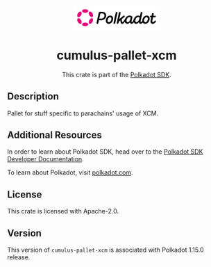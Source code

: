 <div align="center">

<img src="https://raw.githubusercontent.com/paritytech/polkadot-sdk/master/docs/images/Polkadot_Logo_Horizontal_Pink_BlackOnWhite.png" alt="Polkadot logo" width="200">

# cumulus-pallet-xcm

This crate is part of the [Polkadot SDK](https://github.com/paritytech/polkadot-sdk/).

</div>

## Description

Pallet for stuff specific to parachains' usage of XCM.

## Additional Resources

In order to learn about Polkadot SDK, head over to the [Polkadot SDK Developer Documentation](https://paritytech.github.io/polkadot-sdk/master/polkadot_sdk_docs/index.html).

To learn about Polkadot, visit [polkadot.com](https://polkadot.com/).

## License

This crate is licensed with Apache-2.0.

## Version

This version of `cumulus-pallet-xcm` is associated with Polkadot 1.15.0 release.
